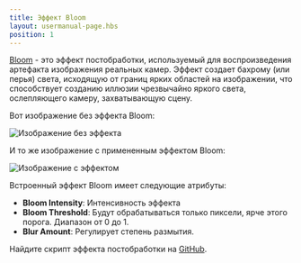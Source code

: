 ```yaml
---
title: Эффект Bloom
layout: usermanual-page.hbs
position: 1
---
```


[Bloom][1] - это эффект постобработки, используемый для воспроизведения артефакта изображения реальных камер. Эффект создает бахрому (или перья) света, исходящую от границ ярких областей на изображении, что способствует созданию иллюзии чрезвычайно яркого света, ослепляющего камеру, захватывающую сцену.

Вот изображение без эффекта Bloom:

![Изображение без эффекта][2]

И то же изображение с примененным эффектом Bloom:

![Изображение с эффектом][3]

Встроенный эффект Bloom имеет следующие атрибуты:

* **Bloom Intensity**: Интенсивность эффекта
* **Bloom Threshold**: Будут обрабатываться только пиксели, ярче этого порога. Диапазон от 0 до 1.
* **Blur Amount**: Регулирует степень размытия.

Найдите скрипт эффекта постобработки на [GitHub][4].

[1]: https://en.wikipedia.org/wiki/Bloom_(shader_effect)
[2]: /images/platform/posteffects/without_effects.png
[3]: /images/platform/posteffects/with_bloom.png
[4]: https://github.com/playcanvas/engine/blob/main/scripts/posteffects/posteffect-bloom.js
